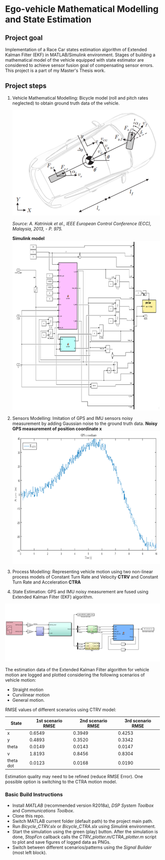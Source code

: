 # **Ego-vehicle Mathematical Modelling and State Estimation**

## Project goal
Implementation of a Race Car states estimation algorithm of Extended Kalman Filter (EKF) in MATLAB/Simulink environment. Stages of building a mathematical model of the vehicle equipped with state estimator are considered to achieve sensor fusion goal of compensating sensor errors. This project is a part of my Master's Thesis work.

## Project steps
1. Vehicle Mathematical Modelling: Bicycle model (roll and pitch rates neglected) to obtain ground truth data of the vehicle.

    <img src="./imgs/1_Bicycle model diagram.PNG" alt="Bicycle model">
    
    _Source: A. Katriniok et al., IEEE European Control Conference (ECC), Malaysia, 2013, - P. 975._
    
    **Simulink model**
    <img src="./imgs/2_Simulink single-track model.PNG" alt="Simulink bicycle model" width="800" height="550"> 

2. Sensors Modelling: Imitation of GPS and IMU sensors noisy measurement by adding Gaussian noise to the ground truth data.
    **Noisy GPS measurement of position coordinate x**
    <img src="./imgs/3_Coordinate x plot GPS sensor.png" alt="GPS x measurement" width="800" height="430"> 
    
3. Process Modelling: Representing vehicle motion using two non-linear process models of Constant Turn Rate and Velocity **CTRV** and  Constant Turn Rate and Acceleration **CTRA**
4. State Estimation: GPS and IMU noisy measurement are fused using Extended Kalman Filter (EKF) algorithm.

<img src="./imgs/4_Full System model.PNG" alt="Simulink complete model"> 

   The estimation data of the Extended Kalman Filter algorithm for vehicle motion are logged and plotted considering the following scenarios of vehicle motion:

   * Straight motion
   * Curvilinear motion
   * General motion.

   RMSE values of different scenarios using CTRV model: 

   |State|1st scenario RMSE|2nd scenario RMSE| 3rd scenario RMSE|
   |-----------|--------|--------|--------|
   |x|0.6549|0.3949|0.4253|
   |y|0.4893|0.3520|0.3342|
   |theta|0.0149|0.0143|0.0147|
   |v|1.8193|0.8456|0.8304|
   |theta dot|0.0123|0.0168|0.0190|

   Estimation quality may need to be refined (reduce RMSE Error). One possible option is switching to the CTRA motion model.

### Basic Build Instructions
- Install _MATLAB_ (recommended version R2018a),  _DSP System Toolbox_ and _Communications Toolbox_.
- Clone this repo.
- Switch MATLAB current folder (default path) to the project main path.
- Run _Bicycle_CTRV.slx_ or _Bicycle_CTRA.slx_ using _Simulink_ environment.
- Start the simulation using the green (play) button. After the simulation is done, _StopFcn_ callback calls the _CTRV_plotter.m/CTRA_plotter.m_ script to plot and save figures of logged data as PNGs.
- Switch between different scenarios/patterns using the _Signal Builder_ (most left block).
